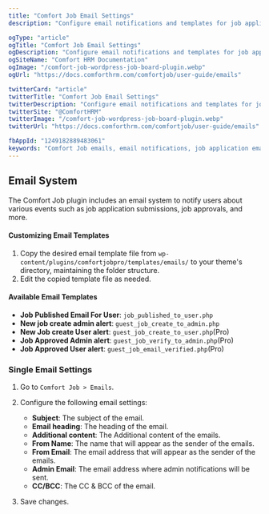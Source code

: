 ```yaml
---
title: "Comfort Job Email Settings"
description: "Configure email notifications and templates for job applications and employer communications. Complete guide to email settings, template customization, and notification workflow management."

ogType: "article"
ogTitle: "Comfort Job Email Settings"
ogDescription: "Configure email notifications and templates for job applications and employer communications. Complete guide to email settings, template customization, and notification workflow management."
ogSiteName: "Comfort HRM Documentation"
ogImage: "/comfort-job-wordpress-job-board-plugin.webp"
ogUrl: "https://docs.comforthrm.com/comfortjob/user-guide/emails"

twitterCard: "article"
twitterTitle: "Comfort Job Email Settings"
twitterDescription: "Configure email notifications and templates for job applications and employer communications. Complete guide to email settings, template customization, and notification workflow management."
twitterSite: "@ComfortHRM"
twitterImage: "/comfort-job-wordpress-job-board-plugin.webp"
twitterUrl: "https://docs.comforthrm.com/comfortjob/user-guide/emails"

fbAppId: "1249182889483061"
keywords: "Comfort Job emails, email notifications, job application emails, email templates, notification settings, applicant emails, employer notifications, email customization, SMTP settings, email workflow"
---
```


## Email System

The Comfort Job plugin includes an email system to notify users about various events such as job application submissions, job approvals, and more.

#### Customizing Email Templates

1. Copy the desired email template file from `wp-content/plugins/comfortjobpro/templates/emails/` to your theme's directory, maintaining the folder structure.
2. Edit the copied template file as needed.

#### Available Email Templates

- **Job Published Email For User**: `job_published_to_user.php`
- **New job create admin alert**: `guest_job_create_to_admin.php`
- **New Job create User alert**: `guest_job_create_to_user.php`(Pro)
- **Job Approved Admin alert**: `guest_job_verify_to_admin.php`(Pro)
- **Job Approved User alert**: `guest_job_email_verified.php`(Pro)

### Single Email Settings

1. Go to `Comfort Job > Emails`.
2. Configure the following email settings:

   - **Subject**: The subject of the email.
   - **Email heading**: The heading of the email.
   - **Additional content**: The Additional content of the emails.
   - **From Name**: The name that will appear as the sender of the emails.
   - **From Email**: The email address that will appear as the sender of the emails.
   - **Admin Email**: The email address where admin notifications will be sent.
   - **CC/BCC**: The CC & BCC of the email.

3. Save changes.

